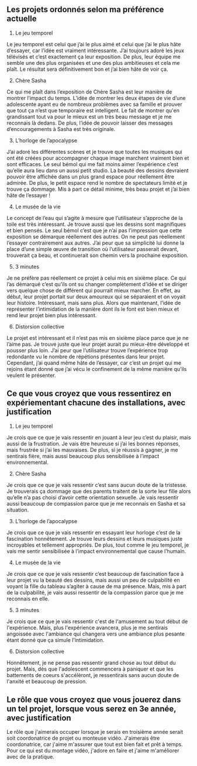 ## Les projets ordonnés selon ma préférence actuelle

1. Le jeu temporel 

Le jeu temporel est celui que j’ai le plus aimé et celui que j’ai le plus hâte d’essayer, car l’idée est vraiment intéressante. J’ai toujours adoré les jeux télévisés et c’est exactement ça leur exposition. De plus, leur équipe me semble une des plus organisées et une des plus ambitieuses et cela me plaît. Le résultat sera définitivement bon et j’ai bien hâte de voir ça. 

2. Chère Sasha 

Ce qui me plaît dans l’exposition de Chère Sasha est leur manière de montrer l’impact du temps. L’idée de montrer les deux étapes de vie d’une adolescente ayant eu de nombreux problèmes avec sa famille et prouver que tout ça n’est que temporaire est intelligent. Le fait de montrer qu'en grandissant tout va pour le mieux est un très beau message et je me reconnais là dedans. De plus, l’idée de pouvoir laisser des messages d’encouragements à Sasha est très originale. 

3. L’horloge de l’apocalypse 

J’ai adoré les différentes scènes et je trouve que toutes les musiques qui ont été créées pour accompagner chaque image marchent vraiment bien et sont efficaces. Le seul bémol qui me fait moins aimer l’expérience c’est qu’elle aura lieu dans un aussi petit studio. La beauté des dessins devraient pouvoir être affichée dans un plus grand espace pour réellement être admirée. De plus, le petit espace rend le nombre de spectateurs limité et je trouve ça dommage. Mis à part ce détail minime, très beau projet et j’ai bien hâte de l’essayer ! 

4. Le musée de la vie 

Le concept de l’eau qui s’agite à mesure que l’utilisateur s’approche de la toile est très intéressant. Je trouve aussi que les dessins sont magnifiques et bien pensés. Le seul bémol c’est que je n’ai pas l’impression que cette exposition se démarque réellement des autres. On ne peut pas réellement l’essayer contrairement aux autres. J’ai peur que sa simplicité lui donne la place d’une simple œuvre de transition où l’utilisateur passerait devant, trouverait ça beau, et continuerait son chemin vers la prochaine exposition.

5. 3 minutes 

Je ne préfère pas réellement ce projet à celui mis en sixième place. Ce qui l’as démarqué c’est qu’ils ont su changer complètement d’idée et se diriger vers quelque chose de différent qui pourrait mieux marcher. En effet, au début, leur projet portait sur deux amoureux qui se séparaient et on voyait leur histoire. Intéressant, mais sans plus. Alors que maintenant, l’idée de représenter l’intimidation de la manière dont ils le font est bien mieux et rend leur projet bien plus intéressant. 

6. Distorsion collective 

Le projet est intéressant et il n’est pas mis en sixième place parce que je ne l’aime pas. Je trouve juste que leur projet aurait pu mieux-être développé et pousser plus loin. J’ai peur que l’utilisateur trouve l’expérience trop redondante vu le nombre de répétions présentes dans leur projet. Cependant, j’ai quand même hâte de l’essayer, car c’est un projet qui me rejoins étant donné que j’ai vécu le confinement de la même manière qu’ils veulent le présenter.


## Ce que vous croyez que vous ressentirez en expériementant chacune des installations, avec justification

1. Le jeu temporel

Je crois que ce que je vais ressentir en jouant à leur jeu c’est du plaisir, mais aussi de la frustration. Je vais être heureuse si j’ai les bonnes réponses, mais frustrée si j’ai les mauvaises. De plus, si je réussis à gagner, je me sentirais fière, mais aussi beaucoup plus sensibilisée à l’impact environnemental. 

2. Chère Sasha 

Je crois que ce que je vais ressentir c’est sans aucun doute de la tristesse. Je trouverais ça dommage que des parents traitent de la sorte leur fille alors qu’elle n’a pas choisi d’avoir cette orientation sexuelle. Je vais ressentir aussi beaucoup de compassion parce que je me reconnais en Sasha et sa situation.

3. L’horloge de l’apocalypse 

Je crois que ce que je vais ressentir en essayant leur horloge c’est de la fascination honnêtement. Je trouve leurs dessins et leurs musiques juste incroyables et tellement appropriés. De plus, tout comme le jeu temporel, je vais me sentir sensibilisée à l’impact environnemental que cause l’humain. 

4. Le musée de la vie 

Je crois que ce que je vais ressentir c’est beaucoup de fascination face à leur projet vu la beauté des dessins, mais aussi un peu de culpabilité en voyant la fille du tableau s’agiter à cause de ma présence. Mais, mis à part de la culpabilité, je vais aussi ressentir de la compassion parce que je me reconnais en elle.

5. 3 minutes

Je crois que ce que je vais ressentir c'est de l'amusement au tout début de l'expérience. Mais, plus l'expérience avancera, plus je me sentirais angoissée avec l'ambiance qui changera vers une ambiance plus pesante étant donné que ça simule l'intimidation. 

6. Distorsion collective 

Honnêtement, je ne pense pas ressentir grand chose au tout début du projet. Mais, dès que l'adolescent commencera à paniquer et que les battements de coeurs s'accélèront, je ressentirais sans aucun doute de l'anxité et beaucoup de pression. 

## Le rôle que vous croyez que vous jouerez dans un tel projet, lorsque vous serez en 3e année, avec justification

Le rôle que j'aimerais occuper lorsque je serais en troisième année serait soit coordonatrice de projet ou monteuse vidéo. J'aimerais être coordonatrice, car j'aime m'assurer que tout est bien fait et prêt à temps. Pour ce qui est du montage vidéo, j'adore en faire et j'aime m'améliorer avec de la pratique.
